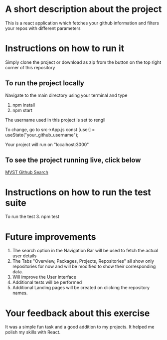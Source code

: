 # A short description about the project
This is a react application which fetches your github information and filters your repos with different parameters



# Instructions on how to run it

Simply clone the project or download as zip from the button on the top right corner of this repository

## To run the project locally
Navigate to the main directory using your terminal and type

1. npm install
2. npm start


The username used in this project is set to rengil

To change, go to src->App.js
  const [user] = useState("your_github_username");


Your project will run on "localhost:3000"


## To see the project running live, click below

[MVST Github Search](https://mvst-github-search.herokuapp.com/)

# Instructions on how to run the test suite
To run the test
3. npm test

# Future improvements

1. The search option in the Navigation Bar will be used to fetch the actual user details
2. The Tabs "Overview, Packages, Projects, Repositories" all show only repositories for now and will be modified to show their corresponding data.
3. Will improve the User interface
4. Additional tests will be performed
5. Additional Landing pages will be created on clicking the repository names.

# Your feedback about this exercise

It was a simple fun task and a good addition to my projects. 
It helped me polish my skills with React.


 
